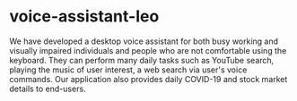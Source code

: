 # voice-assistant-leo
We have developed a desktop voice assistant for both busy working and visually impaired individuals and people who are not comfortable using the keyboard. They can perform many daily tasks such as YouTube search, playing the music of user interest, a web search via user's voice commands. Our application also provides daily COVID-19 and stock market details to end-users.

